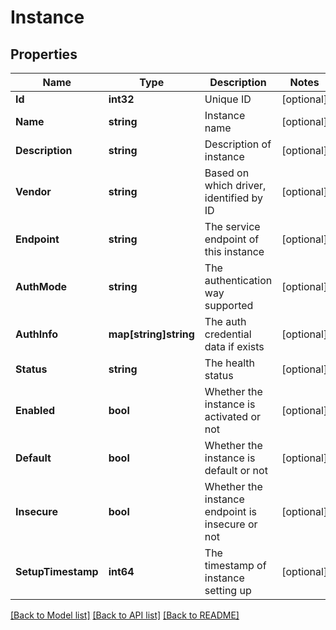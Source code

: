 # Instance

## Properties

Name | Type | Description | Notes
------------ | ------------- | ------------- | -------------
**Id** | **int32** | Unique ID | [optional] 
**Name** | **string** | Instance name | [optional] 
**Description** | **string** | Description of instance | [optional] 
**Vendor** | **string** | Based on which driver, identified by ID | [optional] 
**Endpoint** | **string** | The service endpoint of this instance | [optional] 
**AuthMode** | **string** | The authentication way supported | [optional] 
**AuthInfo** | **map[string]string** | The auth credential data if exists | [optional] 
**Status** | **string** | The health status | [optional] 
**Enabled** | **bool** | Whether the instance is activated or not | [optional] 
**Default** | **bool** | Whether the instance is default or not | [optional] 
**Insecure** | **bool** | Whether the instance endpoint is insecure or not | [optional] 
**SetupTimestamp** | **int64** | The timestamp of instance setting up | [optional] 

[[Back to Model list]](../README.md#documentation-for-models) [[Back to API list]](../README.md#documentation-for-api-endpoints) [[Back to README]](../README.md)


